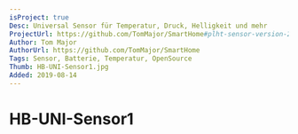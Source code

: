 ```yaml
---
isProject: true
Desc: Universal Sensor für Temperatur, Druck, Helligkeit und mehr
ProjectUrl: https://github.com/TomMajor/SmartHome#plht-sensor-version-201
Author: Tom Major
AuthorUrl: https://github.com/TomMajor/SmartHome
Tags: Sensor, Batterie, Temperatur, OpenSource
Thumb: HB-UNI-Sensor1.jpg
Added: 2019-08-14
---
```


# HB-UNI-Sensor1
